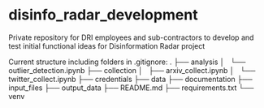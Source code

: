 # disinfo_radar_development
Private repository for DRI employees and sub-contractors to develop and test initial functional ideas for Disinformation Radar project

Current structure including folders in .gitignore:
.
├── analysis
│   └── outlier_detection.ipynb
├── collection
│   ├── arxiv_collect.ipynb
│   └── twitter_collect.ipynb
├── credentials
├── data
├── documentation
├── input_files
├── output_data
├── README.md
├── requirements.txt
└── venv
